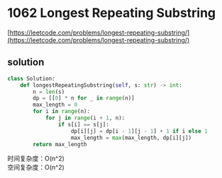 # 1062 Longest Repeating Substring
[https://leetcode.com/problems/longest-repeating-substring/](https://leetcode.com/problems/longest-repeating-substring/)


## solution

```python
class Solution:
    def longestRepeatingSubstring(self, s: str) -> int:
        n = len(s)
        dp = [[0] * n for _ in range(n)]
        max_length = 0
        for i in range(n):
            for j in range(i + 1, n):
                if s[i] == s[j]:
                    dp[i][j] = dp[i - 1][j - 1] + 1 if i else 1
                    max_length = max(max_length, dp[i][j])
        return max_length
```
时间复杂度：O(n^2) <br>
空间复杂度：O(n^2)
